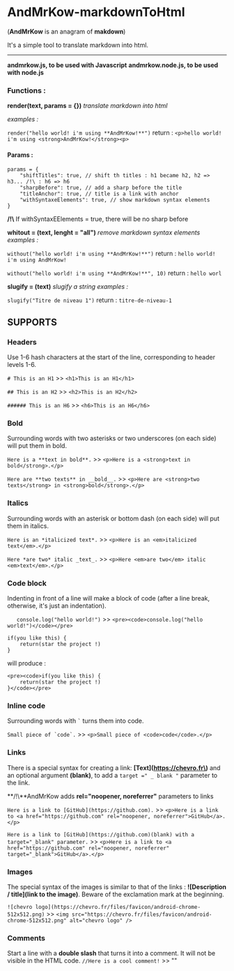 # AndMrKow-markdownToHtml
(**AndMrKow** is an anagram of **makdown**)

It's a simple tool to translate markdown into html.

------
**andmrkow.js, to be used with Javascript**
**andmrkow.node.js, to be used with node.js**

### Functions :
**render(text, params = {})** *translate markdown into html*

*examples :*

`render("hello world! i'm using **AndMrKow!**")`
return : `<p>hello world! i'm using <strong>AndMrKow!</strong><p>`

#### Params :

    params = {
        "shiftTitles": true, // shift th titles : h1 became h2, h2 => h3... /!\ : h6 => h6
        "sharpBefore": true, // add a sharp before the title
        "titleAnchor": true, // title is a link with anchor
        "withSyntaxeElements": true, // show markdown syntax elements
    }

**/!\\** If withSyntaxEElements = true, there will be no sharp before


**whitout = (text, lenght = "all")** *remove markdown syntax elements*
*examples :*

`without("hello world! i'm using **AndMrKow!**")`
return : `hello world! i'm using AndMrKow!`

`without("hello world! i'm using **AndMrKow!**", 10)`
return : `hello worl`

**slugify = (text)** *slugify a string*
*examples :*

`slugify("Titre de niveau 1")`
return : `titre-de-niveau-1`

## SUPPORTS
### Headers
Use 1-6 hash characters at the start of the line, corresponding to header levels 1-6.

`# This is an H1` >> `<h1>This is an H1</h1>`

`## This is an H2` >> `<h2>This is an H2</h2>`

`###### This is an H6` >> `<h6>This is an H6</h6>`

### Bold
Surrounding words with two asterisks or two underscores (on each side) will put them in bold.

`Here is a **text in bold**.` >> `<p>Here is a <strong>text in bold</strong>.</p>`

`Here are **two texts** in __bold__.` >> `<p>Here are <strong>two texts</strong> in <strong>bold</strong>.</p>`

### Italics
Surrounding words with an asterisk or bottom dash (on each side) will put them in italics.

`Here is an *italicized text*.` >> `<p>Here is an <em>italicized text</em>.</p>`

`Here *are two* italic _text_.` >> `<p>Here <em>are two</em> italic <em>text</em>.</p>`

### Code block
Indenting in front of a line will make a block of code (after a line break, otherwise, it's just an indentation).

`   console.log("hello world!")` >> `<pre><code>console.log("hello world!")</code></pre>`

	if(you like this) {
    	return(star the project !)
  	}

will produce :

    <pre><code>if(you like this) {
        return(star the project !)
    }</code></pre>

### Inline code
Surrounding words with `` ` `` turns them into code.

``Small piece of `code`.`` >> `<p>Small piece of <code>code</code>.</p>`

### Links
There is a special syntax for creating a link: **\[Text\]\(https://chevro.fr\)** and an optional argument **(blank)**, to add a `target =" _ blank "` parameter to the link.

**/!\\**AndMrKow adds **rel="noopener, noreferrer"** parameters to links

`Here is a link to [GitHub](https://github.com).` >> `<p>Here is a link to <a href="https://github.com" rel="noopener, noreferrer">GitHub</a>.</p>`

`Here is a link to [GitHub](https://github.com)(blank) with a target="_blank" parameter.` >> `<p>Here is a link to <a href="https://github.com" rel="noopener, noreferrer" target="_blank">GitHub</a>.</p>`

### Images
The special syntax of the images is similar to that of the links : **\!\[Description / title\]\(link to the image\)**. 
Beware of the exclamation mark at the beginning.

`![chevro logo](https://chevro.fr/files/favicon/android-chrome-512x512.png)` >> `<img src="https://chevro.fr/files/favicon/android-chrome-512x512.png" alt="chevro logo" />`

### Comments
Start a line with a **double slash** that turns it into a comment. It will not be visible in the HTML code.
`//Here is a cool comment!` >> ""